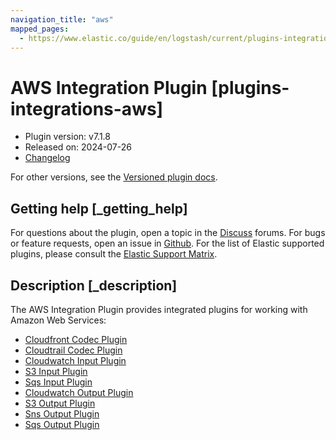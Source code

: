 ```yaml
---
navigation_title: "aws"
mapped_pages:
  - https://www.elastic.co/guide/en/logstash/current/plugins-integrations-aws.html
---
```


# AWS Integration Plugin [plugins-integrations-aws]


* Plugin version: v7.1.8
* Released on: 2024-07-26
* [Changelog](https://github.com/logstash-plugins/logstash-integration-aws/blob/v7.1.8/CHANGELOG.md)

For other versions, see the [Versioned plugin docs](/vpr/integration-aws-index.md).

## Getting help [_getting_help]

For questions about the plugin, open a topic in the [Discuss](http://discuss.elastic.co) forums. For bugs or feature requests, open an issue in [Github](https://github.com/logstash-plugins/logstash-integration-aws). For the list of Elastic supported plugins, please consult the [Elastic Support Matrix](https://www.elastic.co/support/matrix#logstash_plugins).


## Description [_description]

The AWS Integration Plugin provides integrated plugins for working with Amazon Web Services:

* [Cloudfront Codec Plugin](plugins-codecs-cloudfront.md)
* [Cloudtrail Codec Plugin](plugins-codecs-cloudtrail.md)
* [Cloudwatch Input Plugin](plugins-inputs-cloudwatch.md)
* [S3 Input Plugin](plugins-inputs-s3.md)
* [Sqs Input Plugin](plugins-inputs-sqs.md)
* [Cloudwatch Output Plugin](plugins-outputs-cloudwatch.md)
* [S3 Output Plugin](plugins-outputs-s3.md)
* [Sns Output Plugin](plugins-outputs-sns.md)
* [Sqs Output Plugin](plugins-outputs-sqs.md)



